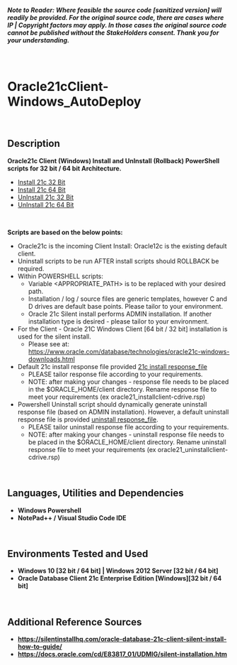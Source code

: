 <h5><b><i>Note to Reader: Where feasible the source code [sanitized version] will readily be provided. For the original source code, there are cases where IP | Copyright factors may apply. In those cases the original source code cannot be published without the StakeHolders consent. Thank you for your understanding.</b></i></h5>
<br/>

<h1>Oracle21cClient-Windows_AutoDeploy</h1>
<br/>


<h2>Description</h2>
<b>Oracle21c Client (Windows) Install and UnInstall (Rollback) PowerShell scripts for 32 bit / 64 bit Architecture.</b>

  - [Install 21c 32 Bit](https://github.com/psZh3ePNj0/Oracle21cClient-Windows_AutoDeploy/blob/main/Install_21c32.ps1)
  - [Install 21c 64 Bit](https://github.com/psZh3ePNj0/Oracle21cClient-Windows_AutoDeploy/blob/main/Install_21c64.ps1)
  - [UnInstall 21c 32 Bit](https://github.com/psZh3ePNj0/Oracle21cClient-Windows_AutoDeploy/blob/main/UnInstall_21c32.ps1)
  - [UnInstall 21c 64 Bit](https://github.com/psZh3ePNj0/Oracle21cClient-Windows_AutoDeploy/blob/main/Install_21c64.ps1)
<br/>  


<b>Scripts are based on the below points:</b>
<br/>

  - Oracle21c is the incoming Client Install: Oracle12c is the existing default client.
  - Uninstall scripts to be run AFTER install scripts should ROLLBACK be required. 
  - Within POWERSHELL scripts:
    - Variable <APPROPRIATE_PATH> is to be replaced with your desired path.
    - Installation / log / source files are generic templates, however C and D drives are default base points. Please tailor to your environment.
    - Oracle 21c Silent install performs ADMIN installation. If another installation type is desired - please tailor to your environment.
  - For the Client -  Oracle 21C Windows Client [64 bit / 32 bit] installation is used for the silent install. 
    - Please see at: https://www.oracle.com/database/technologies/oracle21c-windows-downloads.html
  - Default 21c install response file provided [21c install response_file](https://github.com/psZh3ePNj0/Oracle21cClient-Windows_AutoDeploy/blob/main/install_oracle_client_administrator_21c.rsp)
    - PLEASE tailor response file according to your requirements. 
    - NOTE: after making your changes - response file needs to be placed in the $ORACLE_HOME/client directory. Rename response file to meet your requirements (ex oracle21_installclient-cdrive.rsp)
  - Powershell Uninstall script should dynamically generate uninstall response file (based on ADMIN installation). However, a default uninstall response file is provided [uninstall response_file](https://github.com/psZh3ePNj0/Oracle21cClient-Windows_AutoDeploy/blob/main/deinstall_OraClientHome.rsp). 
    - PLEASE tailor uninstall response file according to your requirements. 
    - NOTE: after making your changes - uninstall response file needs to be placed in the $ORACLE_HOME/client directory. Rename uninstall response file to meet your requirements (ex oracle21_uninstallclient-cdrive.rsp)

<br/>


<h2>Languages, Utilities and Dependencies </h2>

- <b>Windows Powershell</b>
- <b>NotePad++ / Visual Studio Code IDE </b> 
<br/>


<h2>Environments Tested and Used </h2>

- <b>Windows 10 [32 bit / 64 bit] | Windows 2012 Server [32 bit / 64 bit]</b>
- <b>Oracle Database Client 21c Enterprise Edition [Windows][32 bit / 64 bit] </b>
<br/>



<h2>Additional Reference Sources </h2>

- <b>https://silentinstallhq.com/oracle-database-21c-client-silent-install-how-to-guide/</b>
- <b>https://docs.oracle.com/cd/E83817_01/UDMIG/silent-installation.htm</b>
<br/>
